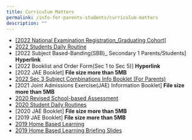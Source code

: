 ```yaml
---
title: Curriculum Matters
permalink: /info-for-parents-students/curriculum-matters
description: ""
---
```

* [[2022 National Examination Registration\_Graduating Cohort]](/files/2022%20GCE%20NT%20NA%20O-Level%20Registration%20Information%20for%20School%20Candidates_1.pdf)
* [2022 Students Daily Routine](/files/Student_Daily_Routines%202022%20Sem%201_caa%2023%20Jan%202022.pdf)
* [2022 Subject Based-Banding(SBB)\_ Secondary 1 Parents/Students]  <strong>Hyperlink</strong>
* [2022 Booklist and Order Form(Sec 1 to Sec 5)] <strong>Hyperlink</strong>
* [2022 JAE Booklet] <strong>File size more than 5MB</strong>
* [2022 Sec 3 Subject Combinations Info Booklet (For Parents)](/files/CVSS_2022%20Sec%203%20Subject%20Combinations_info_booklet%20final.pdf)
* [2021 Joint Admissions Exercise(JAE) Information Booklet] <strong>File size more than 5MB</strong>
* [2020 Revised School-based Assessment ](/files/SBA_2020%20Update%20letter%20to%20parents_0602.pdf)
* [2020 Student Daily Routines](/files/Student_Daily_Routines%202020_0601.pdf)
* [2020 JAE Booklet] <strong>File size more than 5MB</strong>
* [2019 JAE Booklet] <strong>File size more than 5MB</strong>
* [2019 Home Based Learning](/files/S1%20HBL%202019%20Briefing%20(002).pdf)
* [ 2019 Home Based Learning Briefing Slides](/files/S1%20HBL%202019%20Briefing%20(002).pdf)